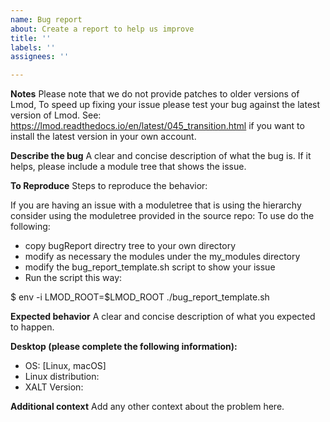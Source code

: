 ```yaml
---
name: Bug report
about: Create a report to help us improve
title: ''
labels: ''
assignees: ''

---
```


**Notes**
Please note that we do not provide patches to older versions of Lmod, To speed up fixing your issue please test your bug against the latest version of Lmod.
See: https://lmod.readthedocs.io/en/latest/045_transition.html if you want to install the latest version in your own account.


**Describe the bug**
A clear and concise description of what the bug is.  If it helps, please include a module tree that shows the issue.
 
**To Reproduce**
Steps to reproduce the behavior:

If you are having an issue with a moduletree that is using the hierarchy consider using the moduletree provided in the source repo: 
To use do the following:

 - copy bugReport directry tree to your own directory
 - modify as necessary the modules under the my_modules directory
 - modify the bug_report_template.sh script to show your issue
 - Run the script this way:

 $ env -i LMOD_ROOT=$LMOD_ROOT ./bug_report_template.sh

**Expected behavior**
A clear and concise description of what you expected to happen.

**Desktop (please complete the following information):**
 - OS: [Linux, macOS]
 - Linux distribution:
 - XALT Version:

**Additional context**
Add any other context about the problem here.
